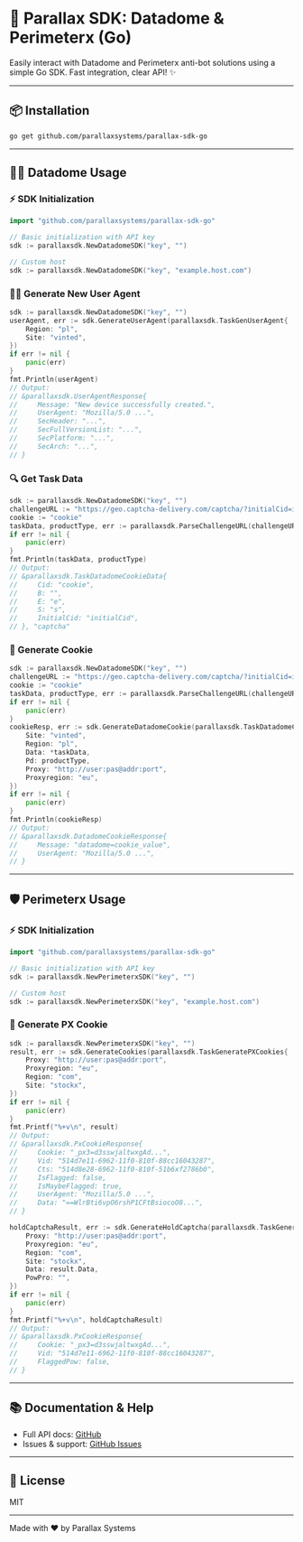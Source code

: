 # 🚀 Parallax SDK: Datadome & Perimeterx (Go)

Easily interact with Datadome and Perimeterx anti-bot solutions using a simple Go SDK. Fast integration, clear API! ✨

---

## 📦 Installation

```bash
go get github.com/parallaxsystems/parallax-sdk-go
```

---

## 🧑‍💻 Datadome Usage

### ⚡ SDK Initialization

```go
import "github.com/parallaxsystems/parallax-sdk-go"

// Basic initialization with API key
sdk := parallaxsdk.NewDatadomeSDK("key", "")

// Custom host
sdk := parallaxsdk.NewDatadomeSDK("key", "example.host.com")
```

### 🕵️‍♂️ Generate New User Agent

```go
sdk := parallaxsdk.NewDatadomeSDK("key", "")
userAgent, err := sdk.GenerateUserAgent(parallaxsdk.TaskGenUserAgent{
    Region: "pl",
    Site: "vinted",
})
if err != nil {
    panic(err)
}
fmt.Println(userAgent)
// Output:
// &parallaxsdk.UserAgentResponse{
//     Message: "New device successfully created.",
//     UserAgent: "Mozilla/5.0 ...",
//     SecHeader: "...",
//     SecFullVersionList: "...",
//     SecPlatform: "...",
//     SecArch: "...",
// }
```

### 🔍 Get Task Data

```go
sdk := parallaxsdk.NewDatadomeSDK("key", "")
challengeURL := "https://geo.captcha-delivery.com/captcha/?initialCid=initialCid&cid=cid&referer=referer&hash=hash&t=t&s=s&e=e"
cookie := "cookie"
taskData, productType, err := parallaxsdk.ParseChallengeURL(challengeURL, cookie)
if err != nil {
    panic(err)
}
fmt.Println(taskData, productType)
// Output:
// &parallaxsdk.TaskDatadomeCookieData{
//     Cid: "cookie",
//     B: "",
//     E: "e",
//     S: "s",
//     InitialCid: "initialCid",
// }, "captcha"
```

### 🍪 Generate Cookie

```go
sdk := parallaxsdk.NewDatadomeSDK("key", "")
challengeURL := "https://geo.captcha-delivery.com/captcha/?initialCid=initialCid&cid=cid&referer=referer&hash=hash&t=t&s=s&e=e"
cookie := "cookie"
taskData, productType, err := parallaxsdk.ParseChallengeURL(challengeURL, cookie)
if err != nil {
    panic(err)
}
cookieResp, err := sdk.GenerateDatadomeCookie(parallaxsdk.TaskDatadomeCookie{
    Site: "vinted",
    Region: "pl",
    Data: *taskData,
    Pd: productType,
    Proxy: "http://user:pas@addr:port",
    Proxyregion: "eu",
})
if err != nil {
    panic(err)
}
fmt.Println(cookieResp)
// Output:
// &parallaxsdk.DatadomeCookieResponse{
//     Message: "datadome=cookie_value",
//     UserAgent: "Mozilla/5.0 ...",
// }
```

---

## 🛡️ Perimeterx Usage

### ⚡ SDK Initialization

```go
import "github.com/parallaxsystems/parallax-sdk-go"

// Basic initialization with API key
sdk := parallaxsdk.NewPerimeterxSDK("key", "")

// Custom host
sdk := parallaxsdk.NewPerimeterxSDK("key", "example.host.com")
```

### 🍪 Generate PX Cookie

```go
sdk := parallaxsdk.NewPerimeterxSDK("key", "")
result, err := sdk.GenerateCookies(parallaxsdk.TaskGeneratePXCookies{
    Proxy: "http://user:pas@addr:port",
    Proxyregion: "eu",
    Region: "com",
    Site: "stockx",
})
if err != nil {
    panic(err)
}
fmt.Printf("%+v\n", result)
// Output:
// &parallaxsdk.PxCookieResponse{
//     Cookie: "_px3=d3sswjaltwxgAd...",
//     Vid: "514d7e11-6962-11f0-810f-88cc16043287",
//     Cts: "514d8e28-6962-11f0-810f-51b6xf2786b0",
//     IsFlagged: false,
//     IsMaybeFlagged: true,
//     UserAgent: "Mozilla/5.0 ...",
//     Data: "==WlrBti6vpO6rshP1CFtBsiocoO8...",
// }

holdCaptchaResult, err := sdk.GenerateHoldCaptcha(parallaxsdk.TaskGenerateHoldCaptcha{
    Proxy: "http://user:pas@addr:port",
    Proxyregion: "eu",
    Region: "com",
    Site: "stockx",
    Data: result.Data,
    PowPro: "",
})
if err != nil {
    panic(err)
}
fmt.Printf("%+v\n", holdCaptchaResult)
// Output:
// &parallaxsdk.PxCookieResponse{
//     Cookie: "_px3=d3sswjaltwxgAd...",
//     Vid: "514d7e11-6962-11f0-810f-88cc16043287",
//     FlaggedPow: false,
// }
```

---

## 📚 Documentation & Help

- Full API docs: [GitHub](https://github.com/parallaxsystems/parallax-sdk-go)
- Issues & support: [GitHub Issues](https://github.com/parallaxsystems/parallax-sdk-go/issues)

---

## 📝 License

MIT

---

Made with ❤️ by Parallax Systems

